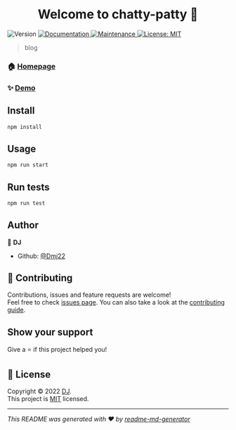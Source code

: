 <h1 align="center">Welcome to chatty-patty 👋</h1>
<p>
  <img alt="Version" src="https://img.shields.io/badge/version-1.0.0-blue.svg?cacheSeconds=2592000" />
  <a href="https://tailwindcss.com/" target="_blank">
    <img alt="Documentation" src="https://img.shields.io/badge/documentation-yes-brightgreen.svg" />
  </a>
  <a href="https://github.com/Dmj22/Chatty-Patty-/graphs/commit-activity" target="_blank">
    <img alt="Maintenance" src="https://img.shields.io/badge/Maintained%3F-yes-green.svg" />
  </a>
  <a href="https://github.com/Dmj22/Chatty-Patty-/blob/master/LICENSE" target="_blank">
    <img alt="License: MIT" src="https://img.shields.io/github/license/Dmj22/chatty-patty" />
  </a>
</p>

> blog

### 🏠 [Homepage](https://github.com/Dmj22/Chatty-Patty-#readme)

### ✨ [Demo](https://chatty-patty.herokuapp.com/)


## Install

```sh
npm install
```

## Usage

```sh
npm run start
```

## Run tests

```sh
npm run test
```

## Author

👤 **DJ**

* Github: [@Dmj22](https://github.com/Dmj22)

## 🤝 Contributing

Contributions, issues and feature requests are welcome!<br />Feel free to check [issues page](https://github.com/Dmj22/Chatty-Patty-/issues). You can also take a look at the [contributing guide](https://github.com/Dmj22/Chatty-Patty-/blob/master/CONTRIBUTING.md).

## Show your support

Give a ⭐️ if this project helped you!

## 📝 License

Copyright © 2022 [DJ](https://github.com/Dmj22).<br />
This project is [MIT](https://github.com/Dmj22/Chatty-Patty-/blob/master/LICENSE) licensed.

***
_This README was generated with ❤️ by [readme-md-generator](https://github.com/kefranabg/readme-md-generator)_
